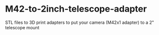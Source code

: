 # M42-to-2inch-telescope-adapter
STL files to 3D print adapters to put your camera (M42x1 adapter) to a 2" telescope mount 
